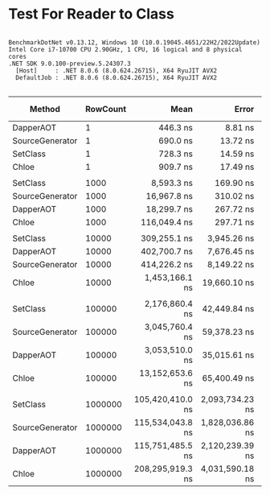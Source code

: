 # Test For Reader to Class

```

BenchmarkDotNet v0.13.12, Windows 10 (10.0.19045.4651/22H2/2022Update)
Intel Core i7-10700 CPU 2.90GHz, 1 CPU, 16 logical and 8 physical cores
.NET SDK 9.0.100-preview.5.24307.3
  [Host]     : .NET 8.0.6 (8.0.624.26715), X64 RyuJIT AVX2
  DefaultJob : .NET 8.0.6 (8.0.624.26715), X64 RyuJIT AVX2


```
| Method          | RowCount | Mean             | Error           | StdDev          | Ratio | RatioSD | Gen0      | Gen1      | Gen2      | Allocated  | Alloc Ratio |
|---------------- |--------- |-----------------:|----------------:|----------------:|------:|--------:|----------:|----------:|----------:|-----------:|------------:|
| DapperAOT       | 1        |         446.3 ns |         8.81 ns |         8.65 ns |  0.60 |    0.03 |    0.0525 |    0.0515 |         - |      440 B |        1.00 |
| SourceGenerator | 1        |         690.0 ns |        13.72 ns |        32.34 ns |  0.95 |    0.07 |    0.0525 |    0.0515 |         - |      440 B |        1.00 |
| SetClass        | 1        |         728.3 ns |        14.59 ns |        37.41 ns |  1.00 |    0.00 |    0.0525 |    0.0515 |         - |      440 B |        1.00 |
| Chloe           | 1        |         909.7 ns |        17.49 ns |        22.75 ns |  1.25 |    0.06 |    0.1020 |    0.1011 |         - |      856 B |        1.95 |
|                 |          |                  |                 |                 |       |         |           |           |           |            |             |
| SetClass        | 1000     |       8,593.3 ns |       169.90 ns |       390.38 ns |  1.00 |    0.00 |    6.7902 |    1.6937 |         - |    56912 B |        1.00 |
| SourceGenerator | 1000     |      16,967.8 ns |       310.02 ns |       258.88 ns |  1.91 |    0.08 |    6.7749 |    1.6785 |         - |    56912 B |        1.00 |
| DapperAOT       | 1000     |      18,299.7 ns |       267.72 ns |       250.43 ns |  2.06 |    0.09 |    6.7749 |    1.3428 |         - |    56912 B |        1.00 |
| Chloe           | 1000     |     116,049.4 ns |       297.71 ns |       263.91 ns | 13.06 |    0.54 |    6.8359 |    1.7090 |         - |    57328 B |        1.01 |
|                 |          |                  |                 |                 |       |         |           |           |           |            |             |
| SetClass        | 10000    |     309,255.1 ns |     3,945.26 ns |     3,294.47 ns |  1.00 |    0.00 |   83.0078 |   82.5195 |   41.5039 |   662782 B |        1.00 |
| DapperAOT       | 10000    |     402,700.7 ns |     7,676.45 ns |     7,180.56 ns |  1.31 |    0.03 |   83.0078 |   82.5195 |   41.5039 |   662782 B |        1.00 |
| SourceGenerator | 10000    |     414,226.2 ns |     8,149.22 ns |    10,007.97 ns |  1.34 |    0.04 |   83.0078 |   82.5195 |   41.5039 |   662782 B |        1.00 |
| Chloe           | 10000    |   1,453,166.1 ns |    19,660.10 ns |    17,428.16 ns |  4.70 |    0.07 |   82.0313 |   80.0781 |   41.0156 |   663199 B |        1.00 |
|                 |          |                  |                 |                 |       |         |           |           |           |            |             |
| SetClass        | 100000   |   2,176,860.4 ns |    42,449.84 ns |    63,536.93 ns |  1.00 |    0.00 |  496.0938 |  496.0938 |  496.0938 |  6098015 B |        1.00 |
| SourceGenerator | 100000   |   3,045,760.4 ns |    59,378.23 ns |    63,534.04 ns |  1.39 |    0.05 |  496.0938 |  496.0938 |  496.0938 |  6098015 B |        1.00 |
| DapperAOT       | 100000   |   3,053,510.0 ns |    35,015.61 ns |    29,239.62 ns |  1.40 |    0.04 |  496.0938 |  496.0938 |  496.0938 |  6098015 B |        1.00 |
| Chloe           | 100000   |  13,152,653.6 ns |    65,400.49 ns |    51,060.40 ns |  6.02 |    0.14 |  484.3750 |  484.3750 |  484.3750 |  6098433 B |        1.00 |
|                 |          |                  |                 |                 |       |         |           |           |           |            |             |
| SetClass        | 1000000  | 105,420,410.0 ns | 2,093,734.23 ns | 3,380,990.50 ns |  1.00 |    0.00 | 6800.0000 | 6800.0000 | 2200.0000 | 56780029 B |        1.00 |
| SourceGenerator | 1000000  | 115,534,043.8 ns | 1,828,036.86 ns | 1,795,376.62 ns |  1.09 |    0.03 | 6800.0000 | 6800.0000 | 2200.0000 | 56780118 B |        1.00 |
| DapperAOT       | 1000000  | 115,751,485.5 ns | 2,120,239.39 ns | 2,603,844.38 ns |  1.10 |    0.04 | 6800.0000 | 6800.0000 | 2200.0000 | 56780029 B |        1.00 |
| Chloe           | 1000000  | 208,295,919.3 ns | 4,031,590.18 ns | 4,481,101.81 ns |  1.97 |    0.06 | 6666.6667 | 6666.6667 | 2333.3333 | 56781907 B |        1.00 |
